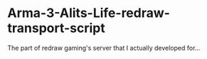 # Arma-3-Alits-Life-redraw-transport-script
The part of redraw gaming's server that I actually developed for...
